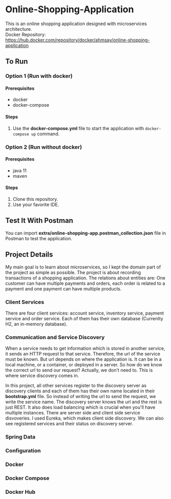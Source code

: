 # Online-Shopping-Application
This is an online shopping application designed with microservices architecture.<br>
Docker Repository: https://hub.docker.com/repository/docker/ahmsay/online-shopping-application

## To Run
### Option 1 (Run with docker)
#### Prerequisites
- docker
- docker-compose
#### Steps
1. Use the <b>docker-compose.yml</b> file to start the application with `docker-compose up` command.

### Option 2 (Run without docker)
#### Prerequisites
- java 11
- maven
#### Steps
1. Clone this repository.
2. Use your favorite IDE.

## Test It With Postman
You can import <b>extra/online-shopping-app.postman_collection.json</b> file in Postman to test the application.

## Project Details
My main goal is to learn about microservices, so I kept the domain part of the project as simple as possible. The project is about recording transactions of a shopping application. The relations about entities are: One customer can have multiple payments and orders, each order is related to a payment and one payment can have multiple products.
### Client Services
There are four client services: account service, inventory service, payment service and order service. Each of them has their own database (Currenlty H2, an in-memory database).
### Communication and Service Discovery
When a service needs to get information which is stored in another service, it sends an HTTP request to that service. Therefore, the url of the service must be known. But url depends on where the application is. It can be in a local machine, or a container, or deployed in a server. So how do we know the correct url to send our request? Actually, we don't need to. This is where service discovery comes in.</br>

In this project, all other services register to the discovery server as discovery clients and each of them has their own name located in their <b>bootstrap.yml</b> file. So instead of writing the url to send the request, we write the service name. The discovery server knows the url and the rest is just REST. It also does load balancing which is crucial when you'll have multiple instances. There are server side and client side service disvoveries. I used Eureka, which makes client side discovery. We can also see registered services and their status on discovery server.
### Spring Data

### Configuration

### Docker

### Docker Compose

### Docker Hub
